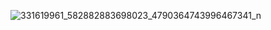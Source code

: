 ![331619961_582882883698023_4790364743996467341_n](https://github.com/mdathar4403/Left-Nav/assets/100773023/0595eb66-509f-424a-8eef-1c4abf8c1fe6)
